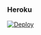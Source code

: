 ### Heroku
[![Deploy](https://www.herokucdn.com/deploy/button.svg)](https://heroku.com/deploy?template=https://github.com/yamatsukaka/1.3.5) 
